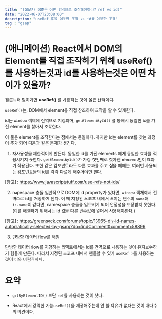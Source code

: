 ```yaml
---
title: "(GSAP) DOM은 어떤 방식으로 조작해야하나?(ref vs id)"
date: "2022-06-07T23:08:00"
description: "useRef 훅을 이용한 조작 vs id를 이용한 조작"
tag : "gsap"
---
```



# (애니메이션) React에서 DOM의 Element를 직접 조작하기 위해 useRef() 를 사용하는것과 id를 사용하는것은 어떤 차이가 있을까?



결론부터 말하자면 **useRef()** 를 사용하는 것이 옳은 선택이다.

`useRef()`는, DOM에서 element를 직접 참조하여 조작을 할 수 있게한다. 

id는 `window` 객체에 전역으로 저장되며, `getElementById()` 를 통해서 동일한 id를 가진 element를 찾아서 조작한다.

이 둘은 element를 조작한다는 점에서는 동일하다. 하지만 id는 element를 찾는 과정이 추가 되어 다음과 같은 문제가 생긴다.


1. 재사용성을 제한적이게 만든다.
동일한 id를 가진 elements 에게 동일한 효과를 적용시키지 못한다. `getElementById()`가 가장 첫번째로 찾아넨 element만이 효과가 적용된다. 또한 같은 컴포넌트라도 다른 효과를 주고 싶을 때에는, 여러번 사용되는 컴포넌트들의 id를 각각 다르게 해주어야만 한다. 

[참고] : https://www.javascriptstuff.com/use-refs-not-ids/

2. napespace 충돌
일반적으로 DOM에 id property가 있다면, `window` 객체에서 전역으로 id를 저장하게 된다. 이 때 지정된 스코프 내에서 쓰이는 변수의 `name`과 `id.name`이 같다면, namespace 충돌을 일으키게 되어 안정성을 보장받지 못한다. (이를 해결하기 위해서는 id 값을 다른 변수값에 넣어서 사용해야한다.)

[참고] : https://greensock.com/forums/topic/13965-div-id-names-automatically-selected-by-gsap/?do=findComment&comment=58896

3. 단방향 데이터 flow를 해침

단방향 데이터 flow를 지향하는 리액트에서는 id를 전역으로 사용하는 것이 유지보수하기 힘들게 만든다. 따라서 지정된 스코프 내에서 핸들할 수 있게 `useRef()`를 사용하는 것이 더욱 바람직하다.



# 요약
- `getByElementID()` 보단 `ref`를 사용하는 것이 낫다.

- React에서 강력한 기능`useRef()`을 제공해주는데 안 쓸 이유가 없다는 것이 대다수의 의견이다.